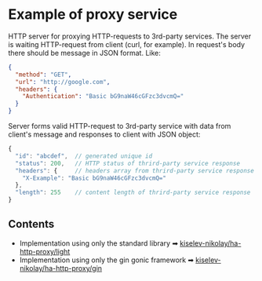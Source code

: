 # Example of proxy service

HTTP server for proxying HTTP-requests to 3rd-party services. The server is waiting HTTP-request from client (curl, for example). In request's body there should be message in JSON format. Like:

```json
{
  "method": "GET",
  "url": "http://google.com",
  "headers": {
    "Authentication": "Basic bG9naW46cGFzc3dvcmQ="
  }
}
```

Server forms valid HTTP-request to 3rd-party service with data from client's message and responses to client with JSON object:

```js
{
  "id": "abcdef",  // generated unique id
  "status": 200,   // HTTP status of thrird-party service response
  "headers": {     // headers array from thrird-party service response
    "X-Example": "Basic bG9naW46cGFzc3dvcmQ="
  },
  "length": 255    // content length of thrird-party service response
}
```

## Contents

+ Implementation using only the standard library ➡ [kiselev-nikolay/ha-http-proxy/light](http://github.com/kiselev-nikolay/ha-http-proxy/light)
+ Implementation using only the gin gonic framework ➡ [kiselev-nikolay/ha-http-proxy/gin](http://github.com/kiselev-nikolay/ha-http-proxy/gin)